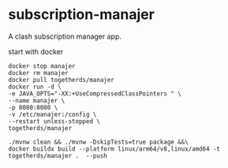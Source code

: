 # subscription-manajer
A clash subscription manager app. 

start with docker
```shell
docker stop manajer
docker rm manajer
docker pull togetherds/manajer
docker run -d \
-e JAVA_OPTS="-XX:+UseCompressedClassPointers " \
--name manajer \
-p 8080:8080 \
-v /etc/manajer:/config \
--restart unless-stopped \
togetherds/manajer
```


```shell
./mvnw clean && ./mvnw -DskipTests=true package &&\
docker buildx build --platform linux/arm64/v8,linux/amd64 -t togetherds/manajer .  --push
```
